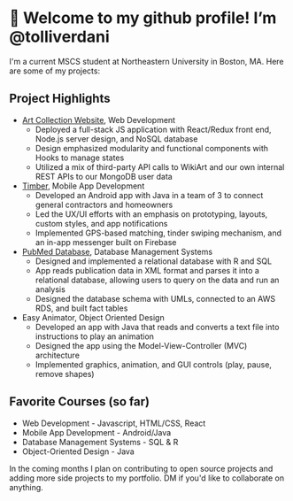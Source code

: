 # 👋 Welcome to my github profile! I’m @tolliverdani

I'm a current MSCS student at Northeastern University in Boston, MA. Here are some of my projects:

## Project Highlights
- [Art Collection Website](https://github.com/tolliverdani/web-dev-project), Web Development
  - Deployed a full-stack JS application with React/Redux front end, Node.js server design, and NoSQL database
  - Design emphasized modularity and functional components with Hooks to manage states  
  - Utilized a mix of third-party API calls to WikiArt and our own internal REST APIs to our MongoDB user data
- [Timber](https://github.com/lilyguibessette/Timber), Mobile App Development
  - Developed an Android app with Java in a team of 3 to connect general contractors and homeowners
  - Led the UX/UI efforts with an emphasis on prototyping, layouts, custom styles, and app notifications
  - Implemented GPS-based matching, tinder swiping mechanism, and an in-app messenger built on Firebase
- [PubMed Database](https://github.com/nziegler87/CS5200Practicum2), Database Management Systems
  - Designed and implemented a relational database with R and SQL 
  - App reads publication data in XML format and parses it into a relational database, allowing users to query on the data and run an analysis
  - Designed the database schema with UMLs, connected to an AWS RDS, and built fact tables
- Easy Animator, Object Oriented Design
  - Developed an app with Java that reads and converts a text file into instructions to play an animation
  - Designed the app using the Model-View-Controller (MVC) architecture
  - Implemented graphics, animation, and GUI controls (play, pause, remove shapes)

## Favorite Courses (so far)
- Web Development - Javascript, HTML/CSS, React
- Mobile App Development - Android/Java
- Database Management Systems - SQL & R
- Object-Oriented Design - Java

In the coming months I plan on contributing to open source projects and adding more side projects to my portfolio. DM if you'd like to collaborate on anything.

<!---
tolliverdani/tolliverdani is a ✨ special ✨ repository because its `README.md` (this file) appears on your GitHub profile.
You can click the Preview link to take a look at your changes.
--->
